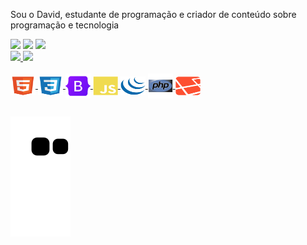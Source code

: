 Sou o David, estudante de programação e criador de conteúdo sobre programação e tecnologia
<div > 
  <a href="https://instagram.com/asdavidoliveira" target="_blank"><img src="https://img.shields.io/badge/-Instagram-%23E4405F?style=for-the-badge&logo=instagram&logoColor=white" target="_blank"></a>
  <a href = "mailto:davidoliveirafelix2020@gmail.com"><img src="https://img.shields.io/badge/-Gmail-%23333?style=for-the-badge&logo=gmail&logoColor=white" target="_blank"></a>
  <a href="https://www.tiktok.com/@queriaprogramar" target="_blank"><img src="https://img.shields.io/badge/TikTok-000000?style=for-the-badge&logo=tiktok&logoColor=white" target="_blank"></a>
  
<div >
  <a href="https://github.com/DaviProgramming">
  <img height="150em" src="https://github-readme-stats.vercel.app/api?username=DaviProgramming&show_icons=true&theme=react&include_all_commits=true&count_private=true"/>
   <img height="150em" src="https://github-readme-stats.vercel.app/api/top-langs/?username=DaviProgramming&layout=compact&langs_count=7&theme=react"/>
</div>
<div style="display: inline_block"><br>
  <img align="center" alt="qp-HTML" height="30" width="40" src="https://raw.githubusercontent.com/devicons/devicon/master/icons/html5/html5-original.svg">
  <img align="center" alt="qp-CSS" height="30" width="40" src="https://raw.githubusercontent.com/devicons/devicon/master/icons/css3/css3-original.svg">
  <img align="center" alt="qp-PHP" height="40" width="40" src="https://github.com/devicons/devicon/blob/master/icons/bootstrap/bootstrap-original.svg">
  <img align="center" alt="qp-Js" height="30" width="40" src="https://raw.githubusercontent.com/devicons/devicon/master/icons/javascript/javascript-plain.svg">
  <img align="center" alt="qp-JQUERY" height="30" width="40" src="https://github.com/devicons/devicon/blob/master/icons/jquery/jquery-original.svg">
  <img align="center" alt="qp-PHP" height="40" width="40" src="https://github.com/devicons/devicon/blob/master/icons/php/php-original.svg">
  <img align="center" alt="qp-LARAVEL" height="30" width="40" src="https://github.com/devicons/devicon/blob/master/icons/laravel/laravel-plain.svg">
</div>
  
  ##
 

 
 
   ![Snake animation](https://github.com/DaviProgramming/DaviProgramming/blob/output/github-contribution-grid-snake.svg)
</div>
